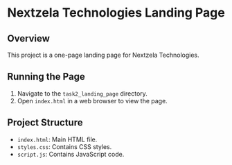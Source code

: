# Nextzela Technologies Landing Page

## Overview
This project is a one-page landing page for Nextzela Technologies.

## Running the Page
1. Navigate to the `task2_landing_page` directory.
2. Open `index.html` in a web browser to view the page.

## Project Structure
- `index.html`: Main HTML file.
- `styles.css`: Contains CSS styles.
- `script.js`: Contains JavaScript code.
